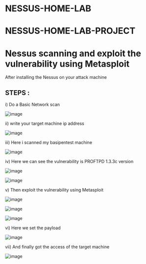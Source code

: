 # NESSUS-HOME-LAB
# NESSUS-HOME-LAB-PROJECT 
# Nessus scanning and exploit the vulnerability using Metasploit 

After installing the Nessus on your attack machine 

STEPS :
--------
i) Do a Basic Network scan

![image](https://github.com/RoyBrothers/Nessus-project/assets/93693542/725c799b-36fd-4318-b915-9787331d49f0)

ii) write your target machine ip address 

![image](https://github.com/RoyBrothers/Nessus-project/assets/93693542/0b7ceb2d-df6a-4569-ba52-5668381c03b3)

iii) Here i scanned my basipentest machine 

![image](https://github.com/RoyBrothers/Nessus-project/assets/93693542/69d14d81-c593-4d75-ba90-8f6d98cff048)

iv) Here we can see the vulnerability is PROFTPD 1.3.3c version 

![image](https://github.com/RoyBrothers/Nessus-project/assets/93693542/b72b6e1b-f434-4579-9e7d-a9fc311d289f)

![image](https://github.com/RoyBrothers/Nessus-project/assets/93693542/f648df05-f48e-4d4c-b674-237b7e2386b7)

v) Then exploit the vulnerability using Metasploit

![image](https://github.com/RoyBrothers/Nessus-project/assets/93693542/a7df4956-164e-4e9e-9b50-8093e1b33f27)

![image](https://github.com/RoyBrothers/Nessus-project/assets/93693542/715c806f-2945-485e-b237-a4370b73cd07)

![image](https://github.com/RoyBrothers/Nessus-project/assets/93693542/f46ea7e9-38b2-43b4-abc0-9aa963e4bff2)

vi) Here we set the payload 

![image](https://github.com/RoyBrothers/Nessus-project/assets/93693542/65851afe-d2d7-4f86-905f-e302d79060b0)

vii) And finally got the access of the target machine 

![image](https://github.com/RoyBrothers/Nessus-project/assets/93693542/be1f8a02-290a-4393-8479-69cacb63dfad)

















